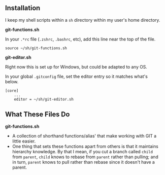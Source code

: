 ## Installation

I keep my shell scripts within a `sh` directory within my user's home directory.


**git-functions.sh**

In your `.*rc` file (`.zshrc`, `.bashrc`, etc), add this line near the top of 
the file.

```
source ~/sh/git-functions.sh
```

**git-editor.sh**

Right now this is set up for Windows, but could be adapted to any OS.

In your global `.gitconfig` file, set the editor entry so it matches what's below.

```
[core]
	...
	editor = ~/sh/git-editor.sh
```

## What These Files Do

**git-functions.sh**

- A collection of shorthand functions/alias' that make working with GIT a little
easier.
- One thing that sets these functions apart from others is that it maintains
hierarchy knowledge. By that I mean, if you cut a branch called `child` from
`parent`, `child` knows to rebase from `parent` rather than pulling; and in turn,
`parent` knows to pull rather than rebase since it doesn't have a parent.
